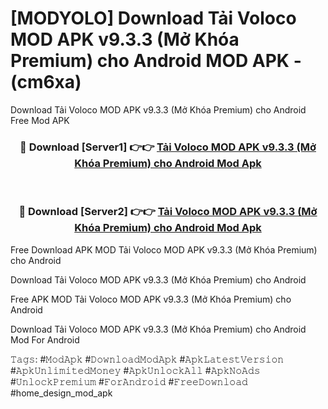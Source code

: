 # [MODYOLO] Download Tải Voloco MOD APK v9.3.3 (Mở Khóa Premium) cho Android MOD APK - (cm6xa)
Download Tải Voloco MOD APK v9.3.3 (Mở Khóa Premium) cho Android Free Mod APK

<div align="center">
<h3>🔴 Download [Server1] 👉👉 <a href="https://apk-comot.site?title=Tải_Voloco_MOD_APK_v9.3.3_(Mở_Khóa_Premium)_cho_Android">Tải Voloco MOD APK v9.3.3 (Mở Khóa Premium) cho Android Mod Apk</a></h3><br>

<h3>🔴 Download [Server2] 👉👉 <a href="https://apk-comot.site?title=Tải_Voloco_MOD_APK_v9.3.3_(Mở_Khóa_Premium)_cho_Android">Tải Voloco MOD APK v9.3.3 (Mở Khóa Premium) cho Android Mod Apk</a></h3>
</div>


Free Download APK MOD Tải Voloco MOD APK v9.3.3 (Mở Khóa Premium) cho Android

Download Tải Voloco MOD APK v9.3.3 (Mở Khóa Premium) cho Android 

Free APK MOD Tải Voloco MOD APK v9.3.3 (Mở Khóa Premium) cho Android 

Download Tải Voloco MOD APK v9.3.3 (Mở Khóa Premium) cho Android Mod For Android

𝚃𝚊𝚐𝚜: #𝙼𝚘𝚍𝙰𝚙𝚔 #𝙳𝚘𝚠𝚗𝚕𝚘𝚊𝚍𝙼𝚘𝚍𝙰𝚙𝚔 #𝙰𝚙𝚔𝙻𝚊𝚝𝚎𝚜𝚝𝚅𝚎𝚛𝚜𝚒𝚘𝚗 #𝙰𝚙𝚔𝚄𝚗𝚕𝚒𝚖𝚒𝚝𝚎𝚍𝙼𝚘𝚗𝚎𝚢 #𝙰𝚙𝚔𝚄𝚗𝚕𝚘𝚌𝚔𝙰𝚕𝚕 #𝙰𝚙𝚔𝙽𝚘𝙰𝚍𝚜 #𝚄𝚗𝚕𝚘𝚌𝚔𝙿𝚛𝚎𝚖𝚒𝚞𝚖 #𝙵𝚘𝚛𝙰𝚗𝚍𝚛𝚘𝚒𝚍 #𝙵𝚛𝚎𝚎𝙳𝚘𝚠𝚗𝚕𝚘𝚊𝚍 #home_design_mod_apk
